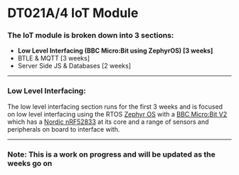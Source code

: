 # DT021A/4 IoT Module

### The IoT module is broken down into 3 sections:

- **Low Level Interfacing (BBC Micro:Bit using ZephyrOS) [3 weeks]**
- BTLE & MQTT [3 weeks]
- Server Side JS & Databases [2 weeks]

---
### Low Level Interfacing:
The low level interfacing section runs for the first 3 weeks and is focused on low level interfacing using the RTOS [Zephyr OS](https://www.zephyrproject.org/) with a [BBC Micro:Bit V2](https://tech.microbit.org/hardware/) which has a [Nordic nRF52833](https://infocenter.nordicsemi.com/pdf/nRF52833_PS_v1.4.pdf) at its core and a range of sensors and peripherals on board to interface with.


---
### Note: This is a work on progress and will be updated as the weeks go on
